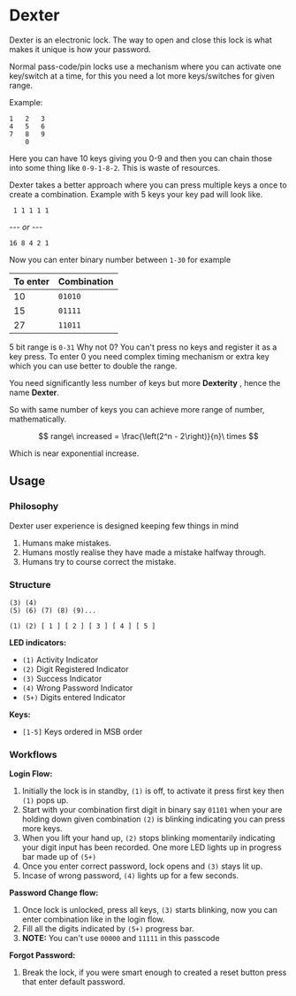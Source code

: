 # Dexter

Dexter is an electronic lock. The way to open and close this lock is what makes it unique is how your password.

Normal pass-code/pin locks use a mechanism where you can activate one key/switch at a time, for this you need a lot more keys/switches for given range.

Example:

```
1   2   3
4   5   6
7   8   9
    0
```

Here you can have 10 keys giving you 0-9 and then you can chain those into some thing like `0-9-1-8-2`. This is waste of resources.

Dexter takes a better approach where you can press multiple keys a once to create a combination. Example with 5 keys your key pad will look like.

```
 1 1 1 1 1
```

_--- or ---_

```
16 8 4 2 1
```

Now you can enter binary number between `1-30` for example

| To enter | Combination |
| -------- | ----------- |
| 10       | `01010`     |
| 15       | `01111`     |
| 27       | `11011`     |

5 bit range is `0-31` Why not 0? You can't press no keys and register it as a key press. To enter 0 you need complex timing mechanism or extra key which you can use better to double the range.

You need significantly less number of keys but more **Dexterity** , hence the name **Dexter**.

So with same number of keys you can achieve more range of number, mathematically.

$$
range\ increased = \frac{\left(2^n - 2\right)}{n}\ times
$$

Which is near exponential increase.

## Usage

### Philosophy

Dexter user experience is designed keeping few things in mind

1. Humans make mistakes.
2. Humans mostly realise they have made a mistake halfway through.
3. Humans try to course correct the mistake.

### Structure

```
(3) (4)
(5) (6) (7) (8) (9)...

(1) (2) [ 1 ] [ 2 ] [ 3 ] [ 4 ] [ 5 ]
```

**LED indicators:**

- `(1)` Activity Indicator
- `(2)` Digit Registered Indicator
- `(3)` Success Indicator
- `(4)` Wrong Password Indicator
- `(5+)` Digits entered Indicator

**Keys:**

- `[1-5]` Keys ordered in MSB order

### Workflows

**Login Flow:**

1. Initially the lock is in standby, `(1)` is off, to activate it press first key then `(1)` pops up.
2. Start with your combination first digit in binary say `01101` when your are holding down given combination `(2)` is blinking indicating you can press more keys.
3. When you lift your hand up, `(2)` stops blinking momentarily indicating your digit input has been recorded. One more LED lights up in progress bar made up of `(5+)`
4. Once you enter correct password, lock opens and `(3)` stays lit up.
5. Incase of wrong password, `(4)` lights up for a few seconds.

**Password Change flow:**

1. Once lock is unlocked, press all keys, `(3)` starts blinking, now you can enter combination like in the login flow.
2. Fill all the digits indicated by `(5+)` progress bar.
3. **NOTE:** You can't use `00000` and `11111` in this passcode

**Forgot Password:**
1. Break the lock, if you were smart enough to created a reset button press that enter default password.
